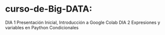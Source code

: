 # curso-de-Big-DATA: 
DIA 1
Presentación Inicial, Introducción a Google Colab
DIA 2 
Expresiones y variables en Paython
Condicionales 
